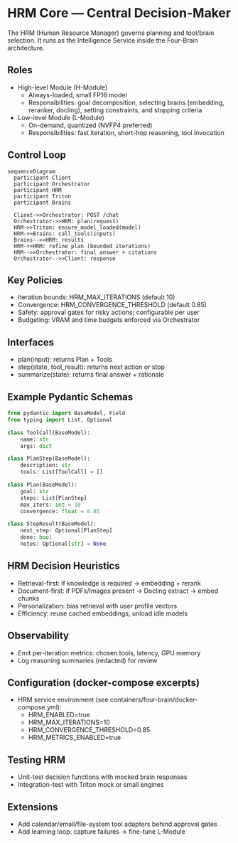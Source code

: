 # HRM Core — Central Decision-Maker

The HRM (Human Resource Manager) governs planning and tool/brain selection. It runs as the Intelligence Service inside the Four-Brain architecture.

## Roles
- High-level Module (H-Module)
  - Always-loaded, small FP16 model
  - Responsibilities: goal decomposition, selecting brains (embedding, reranker, docling), setting constraints, and stopping criteria
- Low-level Module (L-Module)
  - On-demand, quantized (NVFP4 preferred)
  - Responsibilities: fast iteration, short-hop reasoning, tool invocation

## Control Loop
```mermaid
sequenceDiagram
  participant Client
  participant Orchestrator
  participant HRM
  participant Triton
  participant Brains

  Client->>Orchestrator: POST /chat
  Orchestrator->>HRM: plan(request)
  HRM->>Triton: ensure_model_loaded(model)
  HRM->>Brains: call_tools(inputs)
  Brains-->>HRM: results
  HRM->>HRM: refine plan (bounded iterations)
  HRM-->>Orchestrator: final answer + citations
  Orchestrator-->>Client: response
```

## Key Policies
- Iteration bounds: HRM_MAX_ITERATIONS (default 10)
- Convergence: HRM_CONVERGENCE_THRESHOLD (default 0.85)
- Safety: approval gates for risky actions; configurable per user
- Budgeting: VRAM and time budgets enforced via Orchestrator

## Interfaces
- plan(input): returns Plan + Tools
- step(state, tool_result): returns next action or stop
- summarize(state): returns final answer + rationale

## Example Pydantic Schemas
```python
from pydantic import BaseModel, Field
from typing import List, Optional

class ToolCall(BaseModel):
    name: str
    args: dict

class PlanStep(BaseModel):
    description: str
    tools: List[ToolCall] = []

class Plan(BaseModel):
    goal: str
    steps: List[PlanStep]
    max_iters: int = 10
    convergence: float = 0.85

class StepResult(BaseModel):
    next_step: Optional[PlanStep]
    done: bool
    notes: Optional[str] = None
```

## HRM Decision Heuristics
- Retrieval-first: if knowledge is required → embedding + rerank
- Document-first: if PDFs/Images present → Docling extract → embed chunks
- Personalization: bias retrieval with user profile vectors
- Efficiency: reuse cached embeddings; unload idle models

## Observability
- Emit per-iteration metrics: chosen tools, latency, GPU memory
- Log reasoning summaries (redacted) for review

## Configuration (docker-compose excerpts)
- HRM service environment (see containers/four-brain/docker-compose.yml):
  - HRM_ENABLED=true
  - HRM_MAX_ITERATIONS=10
  - HRM_CONVERGENCE_THRESHOLD=0.85
  - HRM_METRICS_ENABLED=true

## Testing HRM
- Unit-test decision functions with mocked brain responses
- Integration-test with Triton mock or small engines

## Extensions
- Add calendar/email/file-system tool adapters behind approval gates
- Add learning loop: capture failures → fine-tune L-Module

